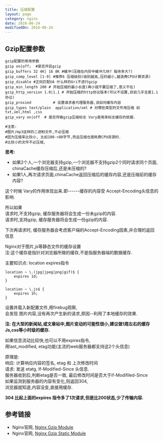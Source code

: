 ```yaml
---
title: 压缩配置
layout: page
category: nginx
date: 2016-06-24
modifiedOn: 2016-06-24
---
```


## Gzip配置参数

```shell
gzip配置的常用参数
gzip on|off;  #是否开启gzip
gzip_buffers 32 4K| 16 8K #缓冲(压缩在内存中缓冲几块? 每块多大?)
gzip_comp_level [1-9] #推荐6 压缩级别(级别越高,压的越小,越浪费CPU计算资源)
gzip_disable #正则匹配UA 什么样的Uri不进行gzip
gzip_min_length 200 # 开始压缩的最小长度(再小就不要压缩了,意义不在)
gzip_http_version 1.0|1.1 # 开始压缩的http协议版本(可以不设置,目前几乎全是1.1协议)
gzip_proxied          # 设置请求者代理服务器,该如何缓存内容
gzip_types text/plain  application/xml # 对哪些类型的文件用压缩 如txt,xml,html ,css
gzip_vary on|off  # 是否传输gzip压缩标志 Vary是用来标志缓存的依据.

#注意:
#图片/mp3这样的二进制文件,不必压缩
#因为压缩率比较小, 比如100->80字节,而且压缩也是耗费CPU资源的.
#比较小的文件不必压缩,
```

**思考:**

- 如果2个人,一个浏览器支持gzip,一个浏览器不支持gzip2个同时请求同个页面, chinaCache缓存压缩后,还是未压缩的?
- 如果1人,再次请求页面,chinaCache返回压缩后的缓存内容,还是压缩前的缓存内容?
   
这个时候 Vary的作用体现出来.即------缓存的内容受 Accept-Encoding头信息的影响.  
  
所以如果  
请求时,不支持gzip, 缓存服务器将会生成一份未gzip的内容.  
请求时,支持gzip, 缓存服务器将会生成一份gzip的内容.  
  
下次再请求时, 缓存服务器会考虑客户端的Accept-Encoding因素,并合理的返回信息  
  
Nginx对于图片,js等静态文件的缓存设置  
注:这个缓存是指针对浏览器所做的缓存,不是指服务器端的数据缓存.  
   
主要知识点: location expires指令  

```shell
location ~ \.(jpg|jpeg|png|gif)$ {
    expires 1d;
}

location ~ \.js$ {
    expires 1h;
}
```

设置并载入新配置文件,用firebug观察,  
会发现 图片内容,没有再次产生新的请求,原因--利用了本地缓存的效果.  

**注: 在大型的新闻站,或文章站中,图片变动的可能性很小,建议做1周左右的缓存Js,css等小时级的缓存.**

如果信息流动比较快,也可以不用expires指令,  
用last_modified, etag功能(主流的web服务器都支持这2个头信息)  

原理是:  
响应: 计算响应内容的签名, etag 和 上次修改时间  
请求: 发送 etatg, If-Modified-Since 头信息.  
服务器收到后,判断etag是否一致, 最后修改时间是否大于if-Modifiled-Since  
如果监测到服务器的内容有变化,则返回304,  
浏览器就知道,内容没变,直接用缓存.  
  

**304 比起上面的expires 指令多了1次请求,但是比200状态,少了传输内容.**

## 参考链接

- Nginx官网, [Nginx Gzip Module](http://nginx.org/en/docs/http/ngx_http_gzip_module.html)
- Nginx官网, [Nginx Gzip Static Module](http://nginx.org/en/docs/http/ngx_http_gzip_static_module.html)





 









